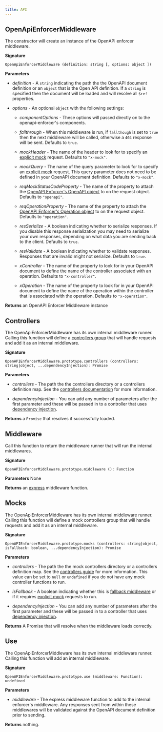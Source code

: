 ```yaml
---
title: API
---
```


## OpenApiEnforcerMiddleware

The constructor will create an instance of the OpenAPI enforcer middleware.

**Signature** 

`OpenApiEnforcerMiddleware (definition: string [, options: object ])`

**Parameters**

- *definition* - A `string` indicating the path the the OpenAPI document definition or an `object` that is the Open API definition. If a `string` is specified then the document will be loaded and will resolve all `$ref` properties.

- *options* - An optional `object` with the following settings:

  - *componentOptions* - These options will passed directly on to the openapi-enforcer's components.

  - *fallthrough* - When this middleware is run, if `fallthough` is set to `true` then the next middleware will be called, otherwise a `404` response will be sent. Defaults to `true`.

  - *mockHeader* - The name of the header to look for to specify an [explicit mock](guide/mocking.md#explicit-mocking) request. Defaults to `"x-mock"`.

  - *mockQuery* - The name of the query parameter to look for to specify an [explicit mock](guide/mocking.md#explicit-mocking) request. This query parameter does not need to be defined in your OpenAPI document definition. Defaults to `"x-mock"`.

  - *reqMockStatusCodeProperty* - The name of the property to attach the [OpenAPI Enforcer's OpenAPI object](https://byu-oit.github.io/openapi-enforcer/api/components/operation) to on the request object. Defaults to `"openapi"`.

  - *reqOperationProperty* - The name of the property to attach the [OpenAPI Enforcer's Operation object](https://byu-oit.github.io/openapi-enforcer/api/components/operation) to on the request object. Defaults to `"operation"`.
  
  - *resSerialize* - A boolean indicating whether to serialize responses. If you disable this response serialization you may need to serialize your own responses, depending on what data you are sending back to the client. Defaults to `true`.
  
  - *resValidate* - A boolean indicating whether to validate responses. Responses that are invalid might not serialize. Defaults to `true`.

  - *xController* - The name of the property to look for in your OpenAPI document to define the name of the controller associated with an operation. Defaults to `"x-controller"`.

  - *xOperation* - The name of the property to look for in your OpenAPI document to define the name of the operation within the controller that is associated with the operation. Defaults to `"x-operation"`.

**Returns** an OpenAPI Enforcer Middleware instance

## Controllers

The OpenApiEnforcerMiddleware has its own internal middleware runner. Calling this function will define a [controllers group](./guide/controllers.md) that will handle requests and add it as an internal middleware.

**Signature**

`OpenAPIEnforcerMiddleware.prototype.controllers (controllers: string|object, ...dependencyInjection): Promise`

**Parameters**

- *controllers* - The path the the controllers directory or a controllers definition map. See the [controllers documentation](./guide/controllers.md) for more information.

- *dependencyInjection* - You can add any number of parameters after the first parameter and these will be passed in to a controller that uses [dependency injection](./guide/controllers.md#dependency-injection).

**Returns** a `Promise` that resolves if successfully loaded.

## Middleware

Call this function to return the middleware runner that will run the internal middlewares.

**Signature**

`OpenAPIEnforcerMiddleware.prototype.middleware (): Function`

**Parameters** None

**Returns** an [express](https://www.npmjs.com/package/express) middleware function.

## Mocks

The OpenApiEnforcerMiddleware has its own internal middleware runner. Calling this function will define a mock controllers group that will handle requests and add it as an internal middleware.

**Signature**

`OpenAPIEnforcerMiddleware.prototype.mocks (controllers: string|object, isFallback: boolean, ...dependencyInjection): Promise`

**Parameters**

- *controllers* - The path the the mock controllers directory or a controllers definition map. See the [controllers guide](./guide/controllers.md) for more information. This value can be set to `null` or `undefined` if you do not have any mock controller functions to run.

- *isFallback* - A boolean indicating whether this is [fallback middleware](guide/mocking.md#fallback-mocking) or if it requires [explicit mock](guide/mocking.md#explicit-mocking) requests to run.

- *dependencyInjection* - You can add any number of parameters after the first parameter and these will be passed in to a controller that uses [dependency injection](./guide/controllers.md#dependency-injection).

**Returns** A Promise that will resolve when the middleware loads correctly.

## Use

The OpenApiEnforcerMiddleware has its own internal middleware runner. Calling this function will add an internal middleware.

**Signature**

`OpenAPIEnforcerMiddleware.prototype.use (middleware: Function): undefined`

**Parameters**

- *middleware* - The express middleware function to add to the internal enforcer's middleware. Any responses sent from within these middlewares will be validated against the OpenAPI document definition prior to sending.

**Returns** nothing.
